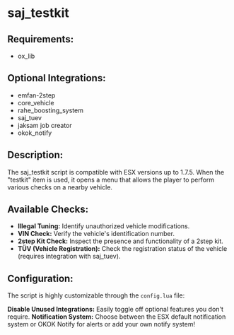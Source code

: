 # saj_testkit

## Requirements:
 - ox_lib

## Optional Integrations:
- emfan-2step
- core_vehicle
- rahe_boosting_system
- saj_tuev
- jaksam job creator
- okok_notify

## Description:
The saj_testkit script is compatible with ESX versions up to 1.7.5. When the "testkit" item is used, it opens a menu that allows the player to perform various checks on a nearby vehicle.

## Available Checks:
 - __Illegal Tuning:__ Identify unauthorized vehicle modifications.
 - __VIN Check:__ Verify the vehicle's identification number.
 - __2step Kit Check:__ Inspect the presence and functionality of a 2step kit.
 - __TÜV (Vehicle Registration):__ Check the registration status of the vehicle (requires integration with saj_tuev).

## Configuration:
The script is highly customizable through the `config.lua` file:

__Disable Unused Integrations:__ Easily toggle off optional features you don't require.
__Notification System:__ Choose between the ESX default notification system or OKOK Notify for alerts or add your own notify system!
